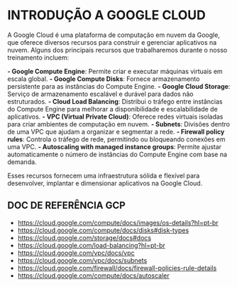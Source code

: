 # INTRODUÇÃO A GOOGLE CLOUD

A Google Cloud é uma plataforma de computação em nuvem da Google, que oferece diversos recursos para construir e gerenciar aplicativos na nuvem. Alguns dos principais recursos que trabalharemos durante o nosso treinamento incluem:

**- Google Compute Engine**: Permite criar e executar máquinas virtuais em escala global.
**- Google Compute Disks**: Fornece armazenamento persistente para as instâncias do Compute Engine.
**- Google Cloud Storage**: Serviço de armazenamento escalável e durável para dados não estruturados.
**- Cloud Load Balancing**: Distribui o tráfego entre instâncias do Compute Engine para melhorar a disponibilidade e escalabilidade de aplicativos.
**- VPC (Virtual Private Cloud)**: Oferece redes virtuais isoladas para criar ambientes de computação em nuvem.
**- Subnets**: Divisões dentro de uma VPC que ajudam a organizar e segmentar a rede.
**- Firewall policy rules**: Controla o tráfego de rede, permitindo ou bloqueando conexões em uma VPC.
**- Autoscaling with managed instance groups**: Permite ajustar automaticamente o número de instâncias do Compute Engine com base na demanda.

Esses recursos fornecem uma infraestrutura sólida e flexível para desenvolver, implantar e dimensionar aplicativos na Google Cloud.

## DOC DE REFERÊNCIA GCP

- https://cloud.google.com/compute/docs/images/os-details?hl=pt-br
- https://cloud.google.com/compute/docs/disks#disk-types
- https://cloud.google.com/storage/docs#docs
- https://cloud.google.com/load-balancing?hl=pt-br
- https://cloud.google.com/vpc/docs/vpc
- https://cloud.google.com/vpc/docs/subnets
- https://cloud.google.com/firewall/docs/firewall-policies-rule-details
- https://cloud.google.com/compute/docs/autoscaler